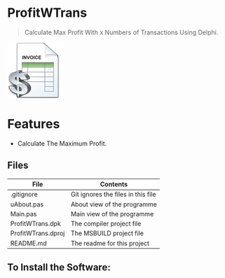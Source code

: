 # ProfitWTrans
> Calculate Max Profit With x Numbers of Transactions Using Delphi.
                                                              
![](ProfitWTrans.png) 



# Features  
- Calculate The Maximum Profit. 









## Files

| File | Contents | 
| --- | --- |
| .gitignore | Git ignores the files in this file |
| uAbout.pas | About view of the programme |
| Main.pas | Main view of the programme |
| ProfitWTrans.dpk | The compiler project file |
| ProfitWTrans.dproj | The MSBUILD project file |
| README.md | The readme for this project |

## To Install the Software:
